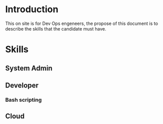 # Introduction

This on site is for Dev Ops engeneers, the propose of this document is to describe the skills that the candidate must have.

# Skills

## System Admin

## Developer

### Bash scripting


## Cloud
